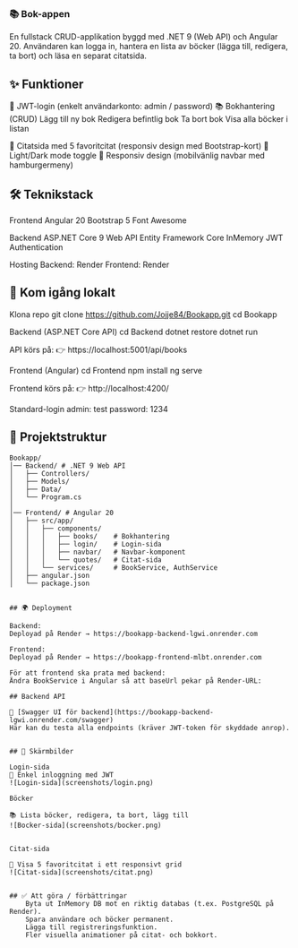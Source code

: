 ### 📚 Bok-appen

En fullstack CRUD-applikation byggd med .NET 9 (Web API) och Angular 20. Användaren kan logga in, hantera en lista av böcker (lägga till, redigera, ta bort) och läsa en separat citatsida.

## ✨ Funktioner

🔑 JWT-login (enkelt användarkonto: admin / password) 📚 Bokhantering (CRUD) Lägg till ny bok Redigera befintlig bok Ta bort bok Visa alla böcker i listan

💬 Citatsida med 5 favoritcitat (responsiv design med Bootstrap-kort) 🌙 Light/Dark mode toggle 📱 Responsiv design (mobilvänlig navbar med hamburgermeny)

## 🛠️ Teknikstack

Frontend Angular 20 Bootstrap 5 Font Awesome

Backend ASP.NET Core 9 Web API Entity Framework Core InMemory JWT Authentication

Hosting Backend: Render Frontend: Render

## 🚀 Kom igång lokalt

Klona repo git clone https://github.com/Jojje84/Bookapp.git cd Bookapp

Backend (ASP.NET Core API) cd Backend dotnet restore dotnet run

API körs på: 👉 https://localhost:5001/api/books

Frontend (Angular) cd Frontend npm install ng serve

Frontend körs på: 👉 http://localhost:4200/

Standard-login admin: test password: 1234

## 📂 Projektstruktur

```plaintext
Bookapp/
│── Backend/ # .NET 9 Web API
│   ├── Controllers/
│   ├── Models/
│   ├── Data/
│   └── Program.cs
│
│── Frontend/ # Angular 20
│   ├── src/app/
│   │   ├── components/
│   │   │   ├── books/    # Bokhantering
│   │   │   ├── login/    # Login-sida
│   │   │   ├── navbar/   # Navbar-komponent
│   │   │   └── quotes/   # Citat-sida
│   │   └── services/     # BookService, AuthService
│   ├── angular.json
│   └── package.json


## 🌍 Deployment

Backend:
Deployad på Render → https://bookapp-backend-lgwi.onrender.com

Frontend:
Deployad på Render → https://bookapp-frontend-mlbt.onrender.com

För att frontend ska prata med backend:
Ändra BookService i Angular så att baseUrl pekar på Render-URL:

## Backend API

🔗 [Swagger UI för backend](https://bookapp-backend-lgwi.onrender.com/swagger)
Här kan du testa alla endpoints (kräver JWT-token för skyddade anrop).


## 📸 Skärmbilder

Login-sida
🔑 Enkel inloggning med JWT
![Login-sida](screenshots/login.png)

Böcker

📚 Lista böcker, redigera, ta bort, lägg till
![Bocker-sida](screenshots/bocker.png)


Citat-sida

💬 Visa 5 favoritcitat i ett responsivt grid
![Citat-sida](screenshots/citat.png)


## ✅ Att göra / förbättringar
    Byta ut InMemory DB mot en riktig databas (t.ex. PostgreSQL på Render).
    Spara användare och böcker permanent.
    Lägga till registreringsfunktion.
    Fler visuella animationer på citat- och bokkort.
```
